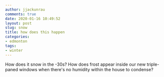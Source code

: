 ```yaml
---
author: jjackunrau
comments: true
date: 2020-01-16 10:49:52
layout: post
slug: snow
title: how does this happen
categories:
- edmonton
tags:
- winter
---
```


How does it snow in the -30s? How does frost appear inside our new triple-paned windows when there's no humidity within the house to condense?
